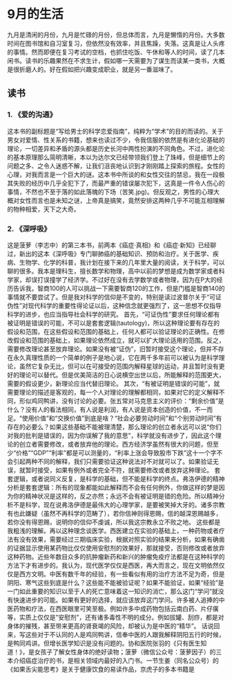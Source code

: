 # 9月的生活
九月是清闲的月份，九月是忙碌的月份，但总体而言，九月是懒惰的月份。大多数时间在图书馆和自习室复习，但依然没有效率，并且焦躁，失落。这真是让人头疼的事情。然而即便在复习考试的空档，也抓住吃饭、午休和等人的时间，读了几本闲书。读书的乐趣果然在不求生计，假如哪一天需要为了谋生而读某一类书，大概是很折磨人的。好在假如把兴趣变成职业，就是另一番滋味了。
## 读书
 ### 1.  **《爱的沟通》** 
这本书的副标题是“写给男士的科学恋爱指南”，纯粹为“学术”的目的而读的。关于男女对爱情、性关系的书籍，想来也读过不少，令我信服的依然是有进化论基础的理论，一切差异和矛盾的源头都是历史长河中两性扮演的不同角色。不过，进化论的基本原理那么简明清晰，本以为达尔文已经带领我们登上了珠峰，但是细节上的问题之多、之令人迷惑不解，让我们沮丧地认识到才刚刚踏上探索的旅程。女性的心理，对我而言是一个巨大的谜。这本书中所谈的和女性交往的禁忌，我在一段极其失败的经历中几乎全犯下了，而最严重的错误屡次犯下，这真是一件令人伤心的事情，不然也不至于落的如此落魄的下场（苦笑.jpg)。但反观之，男性的心理大概对女性而言也是未知之谜，上帝真是搞笑，竟然安排这两种几乎不可能互相理解的物种相爱，天下之大奇。
 ### 2. **《深呼吸》** 
这是菠萝（李志中）的第三本书，前两本《癌症·真相》和《癌症·新知》已经聊过，新出的这本《深呼吸》专门聊肺癌的基础知识、预防和治疗。关于医学、疾病、生物学、化学的科普，我计划在接下来的几年里大量的阅读，关于科学，可以聊的很多。我本是理科生，擅长数学和物理，高中以前的梦想是成为数学家或者科学家，却误打误撞学了经济学。不过好在没有去学数学或者物理，因为在P大的经历告诉我，智商100的人可以挑战一下需要智商120的工作，但是门槛是智商140的事情就不要尝试了。但是我对科学的信仰是不变的，特别是读过波普尔关于“可证伪性”对现代科学的重要性得论证以后，这种信念就更强烈了，这一思想不仅指导科学的进步，也应当指导社会科学的研究。
首先，“可证伪性”要求任何理论都有被证明是错误的可能，不可以是套套逻辑(tautology)，所以这种理论要有存在的假设和范围，在这些假设和范围的基础上，任何人都可以验证理论的正确性。在修改假设和范围的基础上，如果理论依然成立，就可以扩大理论适用的范围。反之，需要修改理论甚至放弃理论。如果没有被“证伪”，旧暂时接受这个理论，但并不存在永久真理性质的一个简单的例子是地心说，它在两千多年前可以被认为是科学理论，虽然它复杂无比，但可以在可接受的范围内解释星球的运动，并且暂时没有更好的理论可以替代。但是优美简洁的日心说横空出世以后，所能解释的范围更大，需要的假设更少，新理论应当代替旧理论。
其次，“有被证明是错误的可能”，就需要理论的描述是客观的，每一个人对理论的理解都相同，如果对它的定义解释不同，形似鸡同鸭讲，没有讨论的必要。张五常对马克思主义的评价：“剩余价值”是什么？没有人的看法相同，有人说是利润，有人说是资本创造的价值，不一而足。“使用价值”和“交换价值”到底是啥？“社会必要劳动时间”和“个别劳动时间”有存在的必要么？如果这些基础不能被理清楚，那么理论的创立者永远可以说“你们对我的批判是错误的，因为你误解了我的意思”，科学就没有进步了，因此这个理论的创立者需要修改，或者放弃他的理论。西方经济学虽然有很大的问题，但至少“价格”“GDP”“利率”都是可以测量的，“利率上涨会导致股市下跌”这十一个字不会引起两种不同的解释，我们只需要验证这种说法对不对就可以了。如果验证无误，就暂时接受，如果有例外或者完全不符，就需要修改或者放弃这种理论。
套套逻辑，或者说同义反复，是科学的基础，但不能是科学的终点。弗洛伊德的精神分析是套套逻辑：所有的现象都能如此解释而不会有任何例外，你做这样的梦是因为你的精神状况是这样的，反之亦然；永远不会有被证明是错的危险。所以精神分析不是科学，现在说弗洛伊德是最伟大的心理学家，是要被笑掉大牙的。诸多宗教有也此嫌疑（虽然不再科学的范畴了），若你信神则得恩赐，信的越深恩赐越多，若你没有得恩赐，说明你的信仰不虔诚，所以我这宗教永立不败之地。
这些都是我粗浅的理解。再以这种理念谈医学。西医建立在实验的基础上，一种药物或者疗法有没有效果，需要经过三期临床实验，根据对照实验的结果来分析，如果有确凿的证据显示使用某药物比仅仅使用安慰剂的效果好，那就接受，否则修改或者放弃这种药物。近些年数目众多的抗肿瘤新药和新兴的肿瘤免疫疗法都是在这种科学的方法下才有进步的。我认为，现代医学仅仅是西医，再大而言之，现在文明依然仅仅是西方文明。中医有数千年的经验，有一些看似有用的治疗方法不足为奇，但是阴阳、寒气这些到底是什么？这些能不能被验证呢？如果不能验证，如果“经验”是一门如此重要的知识以至于人的死亡意味着这一知识的消亡，那么这门“学问”就没有快速进步的可能。如果有更好的选择，就应该放弃这门学问。许多被人追捧的中医药物和疗法，在西医眼里可笑至极。例如许多中成药物包括云南白药、片仔癀等，实质上仅仅是”安慰剂”，还有诸多毒性不明的成分。例如拔罐、刮痧，都是对身体的摧残，甚至带来更高的肾衰竭的风险，却被认为是中医的“精华”。
话说回来，写这些对于不认同的人是鸡同鸭讲，信奉中医的人跟我解释阴阳五行的时候，是鸭同鸡讲。但增长医学知识是没有问题的。协和医院张羽的《只有医生知道！》，是女孩子了解女性身体的绝好读物；菠萝（微信公众号：菠萝因子）的三本介绍癌症治疗的书，是相关领域内最好的入门书。一节生姜（同名公众号）的《如果舌尖能思考》是关于健康饮食的易读作品，京虎子的多本书籍是

<!--stackedit_data:
eyJoaXN0b3J5IjpbMjc2MTE0NDUyLDk3OTkxNTE2NCwyMDYzOT
g3ODM0LDE0NTAyNTgyOSw5Nzg1MjQ3M119
-->